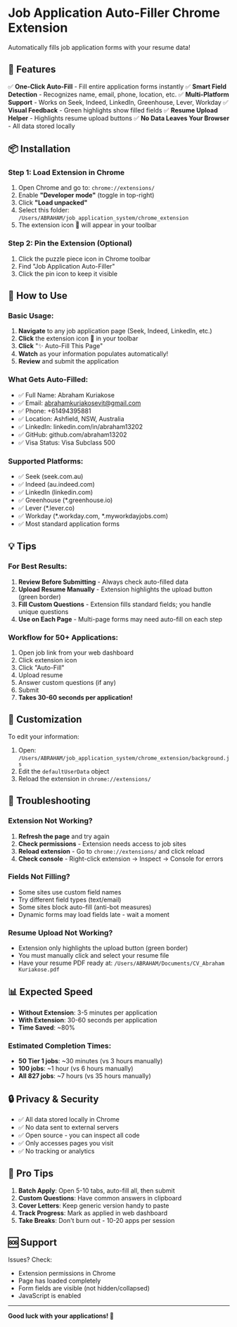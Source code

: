 # Job Application Auto-Filler Chrome Extension

Automatically fills job application forms with your resume data!

## 🚀 Features

✅ **One-Click Auto-Fill** - Fill entire application forms instantly
✅ **Smart Field Detection** - Recognizes name, email, phone, location, etc.
✅ **Multi-Platform Support** - Works on Seek, Indeed, LinkedIn, Greenhouse, Lever, Workday
✅ **Visual Feedback** - Green highlights show filled fields
✅ **Resume Upload Helper** - Highlights resume upload buttons
✅ **No Data Leaves Your Browser** - All data stored locally

## 📦 Installation

### Step 1: Load Extension in Chrome

1. Open Chrome and go to: `chrome://extensions/`
2. Enable **"Developer mode"** (toggle in top-right)
3. Click **"Load unpacked"**
4. Select this folder: `/Users/ABRAHAM/job_application_system/chrome_extension`
5. The extension icon 🚀 will appear in your toolbar

### Step 2: Pin the Extension (Optional)

1. Click the puzzle piece icon in Chrome toolbar
2. Find "Job Application Auto-Filler"
3. Click the pin icon to keep it visible

## 🎯 How to Use

### Basic Usage:

1. **Navigate** to any job application page (Seek, Indeed, LinkedIn, etc.)
2. **Click** the extension icon 🚀 in your toolbar
3. **Click** "✨ Auto-Fill This Page"
4. **Watch** as your information populates automatically!
5. **Review** and submit the application

### What Gets Auto-Filled:

- ✅ Full Name: Abraham Kuriakose
- ✅ Email: abrahamkuriakosevit@gmail.com
- ✅ Phone: +61494395881
- ✅ Location: Ashfield, NSW, Australia
- ✅ LinkedIn: linkedin.com/in/abraham13202
- ✅ GitHub: github.com/abraham13202
- ✅ Visa Status: Visa Subclass 500

### Supported Platforms:

- ✅ Seek (seek.com.au)
- ✅ Indeed (au.indeed.com)
- ✅ LinkedIn (linkedin.com)
- ✅ Greenhouse (*.greenhouse.io)
- ✅ Lever (*.lever.co)
- ✅ Workday (*.workday.com, *.myworkdayjobs.com)
- ✅ Most standard application forms

## 💡 Tips

### For Best Results:

1. **Review Before Submitting** - Always check auto-filled data
2. **Upload Resume Manually** - Extension highlights the upload button (green border)
3. **Fill Custom Questions** - Extension fills standard fields; you handle unique questions
4. **Use on Each Page** - Multi-page forms may need auto-fill on each step

### Workflow for 50+ Applications:

1. Open job link from your web dashboard
2. Click extension icon
3. Click "Auto-Fill"
4. Upload resume
5. Answer custom questions (if any)
6. Submit
7. **Takes 30-60 seconds per application!**

## 🔧 Customization

To edit your information:

1. Open: `/Users/ABRAHAM/job_application_system/chrome_extension/background.js`
2. Edit the `defaultUserData` object
3. Reload the extension in `chrome://extensions/`

## 🐛 Troubleshooting

### Extension Not Working?

1. **Refresh the page** and try again
2. **Check permissions** - Extension needs access to job sites
3. **Reload extension** - Go to `chrome://extensions/` and click reload
4. **Check console** - Right-click extension → Inspect → Console for errors

### Fields Not Filling?

- Some sites use custom field names
- Try different field types (text/email)
- Some sites block auto-fill (anti-bot measures)
- Dynamic forms may load fields late - wait a moment

### Resume Upload Not Working?

- Extension only highlights the upload button (green border)
- You must manually click and select your resume file
- Have your resume PDF ready at: `/Users/ABRAHAM/Documents/CV_Abraham Kuriakose.pdf`

## 📊 Expected Speed

- **Without Extension**: 3-5 minutes per application
- **With Extension**: 30-60 seconds per application
- **Time Saved**: ~80%

### Estimated Completion Times:

- **50 Tier 1 jobs**: ~30 minutes (vs 3 hours manually)
- **100 jobs**: ~1 hour (vs 6 hours manually)
- **All 827 jobs**: ~7 hours (vs 35 hours manually)

## 🔒 Privacy & Security

- ✅ All data stored locally in Chrome
- ✅ No data sent to external servers
- ✅ Open source - you can inspect all code
- ✅ Only accesses pages you visit
- ✅ No tracking or analytics

## 🎯 Pro Tips

1. **Batch Apply**: Open 5-10 tabs, auto-fill all, then submit
2. **Custom Questions**: Have common answers in clipboard
3. **Cover Letters**: Keep generic version handy to paste
4. **Track Progress**: Mark as applied in web dashboard
5. **Take Breaks**: Don't burn out - 10-20 apps per session

## 🆘 Support

Issues? Check:
- Extension permissions in Chrome
- Page has loaded completely
- Form fields are visible (not hidden/collapsed)
- JavaScript is enabled

---

**Good luck with your applications! 🚀**
